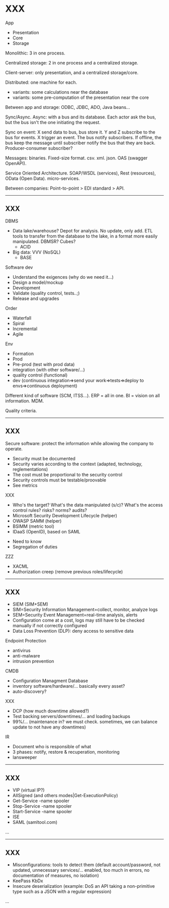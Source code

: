 # XXX

<div class="row row-cols-md-2"><div>

App

* Presentation
* Core
* Storage

Monolithic: 3 in one process.

Centralized storage: 2 in one process and a centralized storage.

Client-server: only presentation, and a centralized storage/core.

Distributed: one machine for each.

* variants: some calculations near the database
* variants: some pre-computation of the presentation near the core

Between app and storage: ODBC, JDBC, ADO, Java beans...
</div><div>
Sync/Async. Async: with a bus and its database. Each actor ask the bus, but the bus isn't the one initiating the request.

Sync on event: X send data to bus, bus store it. Y and Z subscribe to the bus for events. X trigger an event. The bus notify subscribers. If offline, the bus keep the message until subscriber notify the bus that they are back. Producer-consumer subscriber?

Messages: binaries. Fixed-size format. csv. xml. json. OAS (swagger OpenAPI).

Service Oriented Architecture. SOAP/WSDL (services), Rest (resources), OData (Open Data). micro-services.

Between companies: Point-to-point > EDI standard > API.
</div></div>

<hr class="sep-both">

## XXX

<div class="row row-cols-md-2"><div>

DBMS

* Data lake/warehouse? Depot for analysis. No update, only add. ETL tools to transfer from the database to the lake, in a format more easily manipulated. DBMSR? Cubes?
  * ACID
* Big data: VVV (NoSQL)
  * BASE

Software dev

* Understand the exigences (why do we need it...)
* Design a model/mockup
* Development
* Validate (quality control, tests..;)
* Release and upgrades
</div><div>

Order

* Waterfall
* Spiral
* Incremental
* Agile

Env

* Formation
* Prod
* Pre-prod (test with prod data)
* integration (with other software/...)
* quality control (functional)
* dev (continuous integration=>send your work=>tests=>deploy to envs=>continuous deployment)

Different kind of software (SCM, ITSS...). ERP = all in one. BI = vision on all information. MDM.

Quality criteria.
</div></div>

<hr class="sep-both">

## XXX

<div class="row row-cols-md-2"><div>

Secure software: protect the information while allowing the company to operate.

* Security must be documented
* Security varies according to the context (adapted, technology, reglementations)
* The cost must be proportional to the security control
* Security controls must be testable/proovable
* See metrics

XXX

* Who's the target? What's the data manipulated (s/c)? What's the access control rules? risks? norms? audits?
* Microsoft Security Development Lifecycle (helper)
* OWASP SAMM (helper)
* BSIMM (metric tool)
* IDaaS (OpenID), based on SAML
</div><div>

* Need to know
* Segregation of duties

ZZZ

* XACML
* Authorization creep (remove previous roles/lifecycle)
</div></div>

<hr class="sep-both">

## XXX

<div class="row row-cols-md-2"><div>

* SIEM (SIM+SEM)
* SIM=Security Information Management=collect, monitor, analyze logs
* SEM=Security Event Management=real-time analysis, alerts
* Configuration come at a cost, logs may still have to be checked manually if not correctly configured
* Data Loss Prevention (DLP): deny access to sensitive data

Endpoint Protection

* antivirus
* anti-malware
* intrusion prevention
</div><div>

CMDB

* Configuration Managment Database
* inventory software/hardware/... basically every asset?
* auto-discovery?

XXX

* DCP (how much downtime allowed?)
* Test backing servers/downtimes/... and loading backups
* 99%/... (maintenance in? we must check. sometimes, we can balance update to not have any downtimes)

IR

* Document who is responsible of what
* 3 phases: notify, restore & recuperation, monitoring
* lansweeper
</div></div>


<hr class="sep-both">

## XXX

<div class="row row-cols-md-2"><div>

* VIP (virtual IP?)
* AllSigned (and others modes|Get-ExecutionPolicy)
* Get-Service -name spooler
* Stop-Service -name spooler
* Start-Service -name spooler
* ISE
* SAML (samltool.com)
</div><div>

...
</div></div>

<hr class="sep-both">

## XXX

<div class="row row-cols-md-2"><div>

* Misconfigurations: tools to detect them (default account/password, not updated, unnecessary services/... enabled, too much in errors, no documentation of measures, no isolation)
* KeePass KbDx
* Insecure deserialization (example: DoS an API taking a non-primitive type such as a JSON with a regular expression)
</div><div>

...
</div></div>